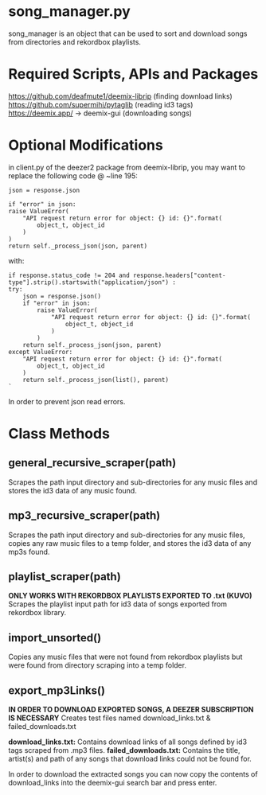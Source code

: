 # song_manager.py
song_manager is an object that can be used to sort and download songs from directories and rekordbox playlists.
# Required Scripts, APIs and Packages
https://github.com/deafmute1/deemix-librip (finding download links)
https://github.com/supermihi/pytaglib (reading id3 tags)
https://deemix.app/ -> deemix-gui (downloading songs)
# Optional Modifications

in client.py of the deezer2 package from deemix-librip, you may want to replace the following code @ ~line 195:

    json = response.json

    if "error" in json:
    raise ValueError(
        "API request return error for object: {} id: {}".format(
            object_t, object_id
        )
    )
    return self._process_json(json, parent)

with:

    if response.status_code != 204 and response.headers["content-type"].strip().startswith("application/json") :
    try:
        json = response.json()
        if "error" in json:
            raise ValueError(
                "API request return error for object: {} id: {}".format(
                    object_t, object_id
                )
            )
        return self._process_json(json, parent)
    except ValueError:
        "API request return error for object: {} id: {}".format(
            object_t, object_id
        )
        return self._process_json(list(), parent)
    `

In order to prevent json read errors.

# Class Methods
## general_recursive_scraper(path)
Scrapes the path input directory and sub-directories for any music files and stores the id3 data of any music found.
## mp3_recursive_scraper(path)
Scrapes the path input directory and sub-directories for any music files, copies any raw music files to a temp folder, and stores the id3 data of any mp3s found.
## playlist_scraper(path)
**ONLY WORKS WITH REKORDBOX PLAYLISTS EXPORTED TO .txt (KUVO)**
Scrapes the playlist input path for id3 data of songs exported from rekordbox library.
## import_unsorted()
Copies any music files that were not found from rekordbox playlists but were found from directory scraping into a temp folder.
## export_mp3Links()
**IN ORDER TO DOWNLOAD EXPORTED SONGS, A DEEZER SUBSCRIPTION IS NECESSARY**
Creates test files named download_links.txt & failed_downloads.txt

**download_links.txt:** Contains download links of all songs defined by id3 tags scraped from .mp3 files.
**failed_downloads.txt:** Contains the title, artist(s) and path of any songs that download links could not be found for.

In order to download the extracted songs you can now copy the contents of download_links into the deemix-gui search bar and press enter.